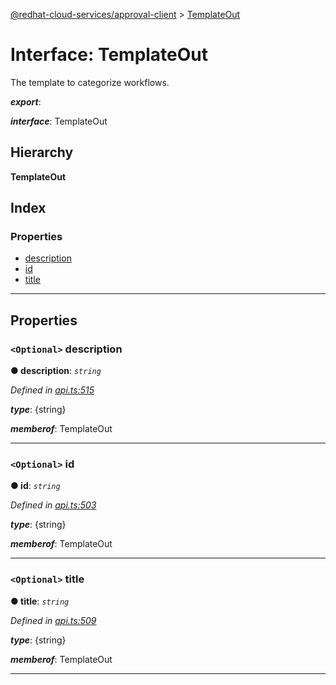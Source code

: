 [@redhat-cloud-services/approval-client](../README.md) > [TemplateOut](../interfaces/templateout.md)

# Interface: TemplateOut

The template to categorize workflows.

*__export__*: 

*__interface__*: TemplateOut

## Hierarchy

**TemplateOut**

## Index

### Properties

* [description](templateout.md#description)
* [id](templateout.md#id)
* [title](templateout.md#title)

---

## Properties

<a id="description"></a>

### `<Optional>` description

**● description**: *`string`*

*Defined in [api.ts:515](https://github.com/RedHatInsights/javascript-clients/blob/master/packages/approval/api.ts#L515)*

*__type__*: {string}

*__memberof__*: TemplateOut

___
<a id="id"></a>

### `<Optional>` id

**● id**: *`string`*

*Defined in [api.ts:503](https://github.com/RedHatInsights/javascript-clients/blob/master/packages/approval/api.ts#L503)*

*__type__*: {string}

*__memberof__*: TemplateOut

___
<a id="title"></a>

### `<Optional>` title

**● title**: *`string`*

*Defined in [api.ts:509](https://github.com/RedHatInsights/javascript-clients/blob/master/packages/approval/api.ts#L509)*

*__type__*: {string}

*__memberof__*: TemplateOut

___


